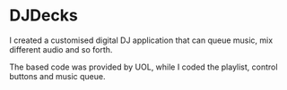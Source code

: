 # DJDecks

I created a customised digital DJ application that can queue music, mix different audio and so forth.

The based code was provided by UOL, while I coded the playlist, control buttons and music queue. 
